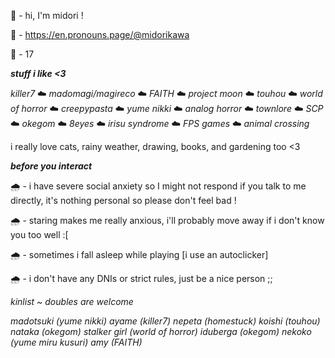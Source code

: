 🌈 - hi, I'm midori ! 

🌈 - https://en.pronouns.page/@midorikawa

🌈 - 17




***stuff i like <3***


*killer7* ☁️ *madomagi/magireco* ☁️ *FAITH* ☁️ *project moon* ☁️ *touhou* ☁️ *world of horror* ☁️ *creepypasta* ☁️ *yume nikki* ☁️ *analog horror* ☁️ *townlore* ☁️ *SCP* ☁️ *okegom* ☁️ *8eyes* ☁️ *irisu syndrome* ☁️ *FPS games* ☁️ *animal crossing*

i really love cats, rainy weather, drawing, books, and gardening too <3

***before you interact***

🌧️ - i have severe social anxiety so I might not respond if you talk to me directly, it's nothing personal so please don't feel bad !

🌧️ - staring makes me really anxious, i'll probably move away if i don't know you too well :[

🌧️ - sometimes i fall asleep while playing [i use an autoclicker]  

🌧️ - i don't have any DNIs or strict rules, just be a nice person ;;

*kinlist ~*
*doubles are welcome*

*madotsuki (yume nikki)
ayame (killer7)
nepeta (homestuck)
koishi (touhou)
nataka (okegom)
stalker girl (world of horror)
iduberga (okegom)
nekoko (yume miru kusuri)
amy (FAITH)*
